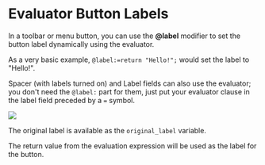# Evaluator Button Labels

In a toolbar or menu button, you can use the **@label** modifier to set the button label dynamically using the evaluator.

As a very basic example, `@label:=return "Hello!";` would set the label to "Hello!".

Spacer (with labels turned on) and Label fields can also use the evaluator; you don't need the `@label:` part for them, just put your evaluator clause in the label field preceded by a `=` symbol.

![](page>standard_variables&nodate&nouser&nofooter)

The original label is available as the `original_label` variable.

The return value from the evaluation expression will be used as the label for the button.
